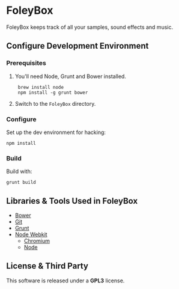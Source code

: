 FoleyBox
==========

FoleyBox keeps track of all your samples, sound effects and music.


Configure Development Environment
---------------------------------

### Prerequisites

1. You'll need Node, Grunt and Bower installed.

        brew install node
        npm install -g grunt bower

2. Switch to the `FoleyBox` directory.


### Configure

Set up the dev environment for hacking:

    npm install


### Build

Build with:

    grunt build


Libraries & Tools Used in FoleyBox
------------------------------------

* [Bower](http://bower.io/)
* [Git](http://git-scm.com/)
* [Grunt](http://gruntjs.com/)
* [Node Webkit](https://github.com/rogerwang/node-webkit)
    * [Chromium](http://www.chromium.org)
    * [Node](http://nodejs.org/)


License & Third Party
---------------------

This software is released under a **GPL3** license.
